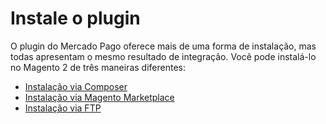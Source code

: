 # Instale o plugin

O plugin do Mercado Pago oferece mais de uma forma de instalação, mas todas apresentam o mesmo resultado de integração. Você pode instalá-lo no Magento 2 de três maneiras diferentes:

* [Instalação via Composer](https://www.mercadopago[FAKER][URL][DOMAIN]/developers/pt/guides/magento-two/installation/installation-composer)
* [Instalação via Magento Marketplace](https://www.mercadopago[FAKER][URL][DOMAIN]/developers/pt/guides/magento-two/installation/installation-magento-marketplace)
* [Instalação via FTP](https://www.mercadopago[FAKER][URL][DOMAIN]/developers/pt/guides/magento-two/installation/installation-ftp)
